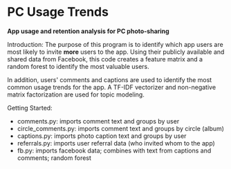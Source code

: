PC Usage Trends
================

**App usage and retention analysis for PC photo-sharing**

Introduction:
The purpose of this program is to identify which app users are most likely to invite **more** users to the app. Using their publicly available and shared data from Facebook, this code creates a feature matrix and a random forest to identify the most valuable users. 

In addition, users' comments and captions are used to identify the most common usage trends for the app. A TF-IDF vectorizer and non-negative matrix factorization are used for topic modeling.

Getting Started:
- comments.py: imports comment text and groups by user
- circle_comments.py: imports comment text and groups by circle (album)
- captions.py: imports photo caption text and groups by user
- referrals.py: imports user referral data (who invited whom to the app)
- fb.py: imports facebook data; combines with text from captions and comments; random forest